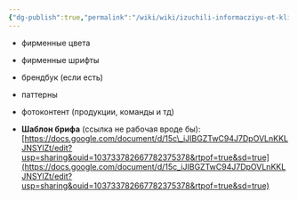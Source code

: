 ```yaml
---
{"dg-publish":true,"permalink":"/wiki/wiki/izuchili-informacziyu-ot-klienta-brif/"}
---
```


*   фирменные цвета
*   фирменные шрифты
*   брендбук (если есть)
*   паттерны
*   фотоконтент (продукции, команды и тд)


*   **Шаблон брифа** (ссылка не рабочая вроде бы): [https://docs.google.com/document/d/15c\_iJIBGZTwC94J7DpOVLnKKLJNSYlZt/edit?usp=sharing&ouid=103733782667782375378&rtpof=true&sd=true](https://docs.google.com/document/d/15c_iJIBGZTwC94J7DpOVLnKKLJNSYlZt/edit?usp=sharing&ouid=103733782667782375378&rtpof=true&sd=true)